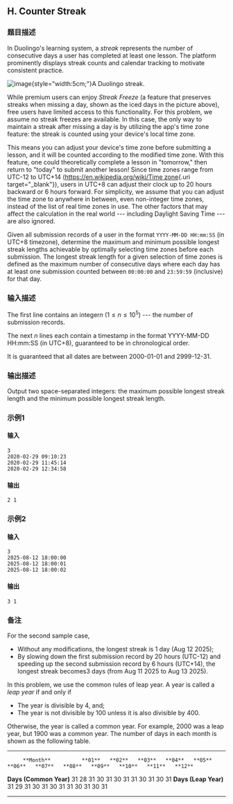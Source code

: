 ## H. Counter Streak

### 题目描述

In Duolingo's learning system, a *streak* represents the number of
consecutive days a user has completed at least one lesson. The platform
prominently displays streak counts and calendar tracking to motivate
consistent practice.

![image](https://uploadfiles.nowcoder.com/images/20250724/0_1753354268063/F200200AA2342EEDA99754B6C334F70D){style="width:5cm;"}A Duolingo streak.

While premium users can enjoy *Streak Freeze* (a feature that preserves
streaks when missing a day, shown as the iced days in the picture
above), free users have limited access to this functionality. For this
problem, we assume no streak freezes are available. In this case, the
only way to maintain a streak after missing a day is by utilizing the
app's time zone feature: the streak is counted using your device's local
time zone.

This means you can adjust your device's time zone before submitting a
lesson, and it will be counted according to the modified time zone. With
this feature, one could theoretically complete a lesson in "tomorrow,"
then return to "today" to submit another lesson! Since time zones range
from UTC-12 to UTC+14 ([https://en.wikipedia.org/wiki/Time
zone](https://en.wikipedia.org/wiki/Time%20zone){.uri target="_blank"}),
users in UTC+8 can adjust their clock up to $\textstyle 20$ hours backward or $\textstyle 6$ hours forward. For simplicity,
we assume that you can adjust the time zone to anywhere in between, even
non-integer time zones, instead of the list of real time zones in use.
The other factors that may affect the calculation in the real world ---
including Daylight Saving Time --- are also ignored.

Given all submission records of a user in the format
`YYYY-MM-DD HH:mm:SS` (in UTC+8 timezone), determine the maximum and
minimum possible longest streak lengths achievable by optimally
selecting time zones before each submission. The longest streak length
for a given selection of time zones is defined as the maximum number of
consecutive days where each day has at least one submission counted
between `00:00:00` and `23:59:59` (inclusive) for that day.

### 输入描述

The first line contains an integer$\textstyle n$ ($\textstyle 1 \leq n \leq 10^5$) --- the
number of submission records.

The next $\textstyle n$ lines each contain a
timestamp in the format YYYY-MM-DD HH:mm:SS (in UTC+8), guaranteed to be
in chronological order.

It is guaranteed that all dates are between 2000-01-01 and 2999-12-31.

### 输出描述

Output two space-separated integers: the maximum possible longest streak
length and the minimum possible longest streak length.

### 示例1

#### 输入

```plain
3
2020-02-29 09:10:23
2020-02-29 11:45:14
2020-02-29 12:34:58
```

#### 输出

```plain
2 1
```

### 示例2

#### 输入

```plain
3
2025-08-12 18:00:00
2025-08-12 18:00:01
2025-08-12 18:00:02
```

#### 输出

```plain
3 1
```

### 备注

For the second sample case,
- Without any modifications, the longest streak is $\textstyle 1$ day (Aug 12 2025);
- By slowing down the first submission record by $\textstyle 20$ hours (UTC-12) and
    speeding up the second submission record by $\textstyle 6$ hours (UTC+14), the
    longest streak becomes$\textstyle 3$     days (from Aug 11 2025 to Aug 13 2025).

In this problem, we use the common rules of leap year. A year is called
a *leap year* if and only if
- The year is divisible by $\textstyle 4$,
    and;
- The year is not divisible by $\textstyle 100$ unless it is also
    divisible by $\textstyle 400$.

Otherwise, the year is called a common year. For example, 2000 was a
leap year, but 1900 was a common year. The number of days in each month
is shown as the following table.
- ----------------------- -------- -------- -------- -------- -------- -------- -------- -------- -------- -------- -------- --------
         **Month**          **01**   **02**   **03**   **04**   **05**   **06**   **07**   **08**   **09**   **10**   **11**   **12**
   **Days (Common Year)**     31       28       31       30       31       30       31       31       30       31       30       31
    **Days (Leap Year)**      31       29       31       30       31       30       31       31       30       31       30       31
- ----------------------- -------- -------- -------- -------- -------- -------- -------- -------- -------- -------- -------- --------

